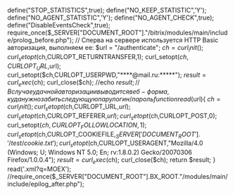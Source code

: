 define("STOP_STATISTICS",true);
define("NO_KEEP_STATISTIC",'Y');
define("NO_AGENT_STATISTIC",'Y');
define("NO_AGENT_CHECK",true);
define("DisableEventsCheck",true);
require_once($_SERVER["DOCUMENT_ROOT"]."/bitrix/modules/main/include/prolog_before.php");
// Сперва на сервере используется HTTP Basic авторизация, выполняем ее:
$url = "/authenticate";
$ch = curl_init();
curl_setopt($ch,CURLOPT_RETURNTRANSFER,1);
curl_setopt($ch,CURLOPT_URL,$url);
curl_setopt($ch,CURLOPT_USERPWD,"****@mail.ru:*****");
$result = curl_exec($ch);
curl_close($ch);
//echo $result;
//В случае удачной авторизации выводится веб-форма, куда нужно забить следующую пару логин/пароль
function read($url){
	$ch = curl_init();
	curl_setopt($ch,CURLOPT_URL,$url);
	curl_setopt($ch,CURLOPT_REFERER,$url);
	curl_setopt($ch,CURLOPT_POST,0);
	curl_setopt($ch,CURLOPT_FOLLOWLOCATION,1);
	curl_setopt($ch,CURLOPT_COOKIEFILE,$_SERVER['DOCUMENT_ROOT'].'/test/cookie.txt');
	curl_setopt($ch,CURLOPT_USERAGENT,"Mozilla/4.0 (Windows; U; Windows NT 5.0; En; rv:1.8.0.2) Gecko/20070306 Firefox/1.0.0.4");
	$result = curl_exec($ch);
	curl_close($ch);
	return $result;
}
read('.xml?q=MOEX');
//require_once($_SERVER["DOCUMENT_ROOT"].BX_ROOT."/modules/main/include/epilog_after.php");

